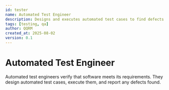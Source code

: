 ```yaml
---
id: tester
name: Automated Test Engineer
description: Designs and executes automated test cases to find defects.
tags: [testing, qa]
author: QQRM
created_at: 2025-08-02
version: 0.1
---
```


# Automated Test Engineer

Automated test engineers verify that software meets its requirements. They design automated test cases, execute them, and report any defects found.
